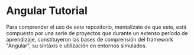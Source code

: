
# Angular Tutorial

Para comprender el uso de este repositorio, mentalizate de que este, está compuesto por una serie de proyectos que durante un extenso período de aprendizaje, constituyeron las bases de comprensión del framework "Angular", su sintáxis e utilización en entornos simulados.
